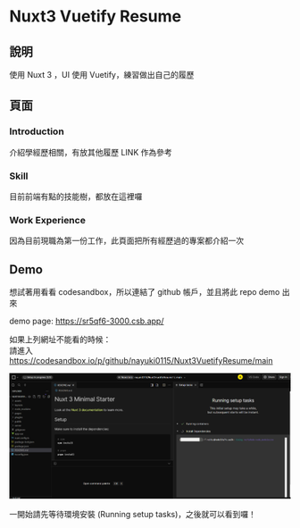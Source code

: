 # Nuxt3 Vuetify Resume


## 說明

使用 Nuxt 3 ，UI 使用 Vuetify，練習做出自己的履歷 

## 頁面 

### Introduction
介紹學經歷相關，有放其他履歷  LINK 作為參考  

### Skill
目前前端有點的技能樹，都放在這裡囉

### Work Experience
因為目前現職為第一份工作，此頁面把所有經歷過的專案都介紹一次

## Demo
想試著用看看 codesandbox，所以連結了 github 帳戶，並且將此 repo demo 出來  

demo page: https://sr5qf6-3000.csb.app/  

如果上列網址不能看的時候：  
請進入 https://codesandbox.io/p/github/nayuki0115/Nuxt3VuetifyResume/main  

<img src="/assets/images/demo_step.png" >  

一開始請先等待環境安裝 (Running setup tasks)，之後就可以看到囉！




